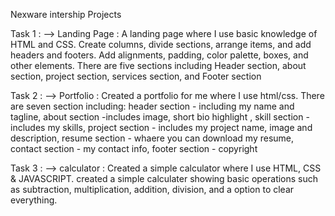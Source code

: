 Nexware intership Projects

Task 1 :
 --> Landing Page :
    A landing page where I use basic knowledge of HTML and CSS.
    Create columns, divide sections, arrange items, and add headers and footers.
    Add alignments, padding, color palette, boxes, and other elements.
    There are five sections including Header section, about section, project section, services section, and Footer section

Task 2 :
 --> Portfolio :
    Created a portfolio for me where I use html/css.
    There are seven section including:
        header section - including my name and tagline, 
        about section -includes image, short bio highlight , 
        skill section - includes my skills, 
        project section - includes my project name, image and description,
        resume section - whaere you can download my resume, 
        contact section - my contact info, 
        footer section - copyright

Task 3 :
 --> calculator :
    Created a simple calculator where I use HTML, CSS & JAVASCRIPT.
        created a simple calculater showing basic operations such as subtraction, multiplication, addition, division, and a option to clear everything.
